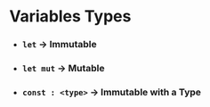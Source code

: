 # Variables Types

- ### `let` &rarr; Immutable
- ### `let mut` &rarr; Mutable
- ### `const : <type>` &rarr; Immutable with a Type